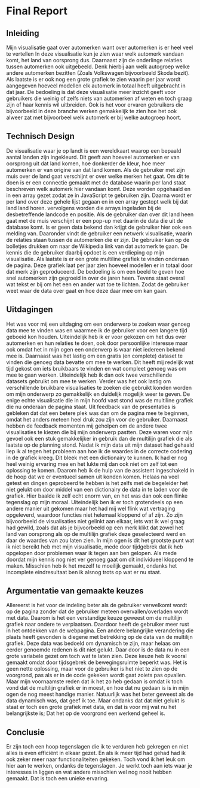 # Final Report

## Inleiding

Mijn visualisatie gaat over automerken want over automerken is er heel veel te vertellen
In deze visualisatie kun je zien waar welk automerk vandaan komt, het land van oorsprong dus.
Daarnaast zijn de onderlinge relaties tussen automerken ook uitgebeeld. Denk hierbij aan welk
autogroep welke andere automerken bezitten (Zoals Volkswagen bijvoorbeeld Skoda bezit). Als laatste
is er ook nog een grote grafiek te zien waarin per jaar wordt aangegeven hoeveel modellen elk automerk
in totaal heeft uitgebracht in dat jaar. De bedoeling is dat deze visualisatie meer inzicht geeft voor gebruikers
die weinig of zelfs niets van automerken af weten en toch graag zijn of haar kennis wil uitbreiden.
Ook is het voor ervaren gebruikers die bijvoorbeeld in deze branche werken gemakkelijk te zien hoe het ook alweer zat
met bijvoorbeel welk automerk er bij welke autogroep hoort.


## Technisch Design

De visualisatie waar je op landt is een wereldkaart waarop een bepaald aantal landen zijn ingekleurd.
Dit geeft aan hoeveel automerken er van oorsprong uit dat land komen, hoe donkerder de kleur, hoe meer automerken
er van origine van dat land komen. Als de gebruiker met zijn muis over de land gaat verschijnt er over welke merken
het gaat. Om dit te doen is er een connectie gemaakt met de database waarin per land staat beschreven welk automerk hier vandaan komt.
Deze worden opgehaald en in een array gezet zodat ze in JavaScript te gebruiken zijn. Daarna wordt er per land over deze gehele lijst gegaan
en in een array gestopt welk bij dat land land horen. vervolgens worden die arrays ingeladen bij de desbetreffende landcode en positie.
Als de gebruiker dan over dit land heen gaat met de muis verschijnt er een pop-up met daarin de data die uit de database komt. Is er geen
data bekend dan krijgt de gebruiker hier ook een melding van. Daaronder vindt de gebruiker een netwerk visualisatie, waarin de relaties staan tussen
de automerken die er zijn. De gebruiker kan op de bolletjes drukken om naar de Wikipedia link van dat automerk te gaan. De kennis die de gebruiker daarbij
opdoet is een verdieping op mijn visualisatie. Als laatste is er een grote multiline grafiek te vinden onderaan de pagina. Deze grafiek laat per jaar zien
hoeveel modellen er in totaal door dat merk zijn geproduceerd. De bedoeling is om een beeld te geven hoe snel automerken zijn gegroeid in over de jaren heen.
Tevens staat overal wat tekst er bij om het een en ander wat toe te lichten. Zodat de gebruiker weet waar de data over gaat en hoe deze daar mee om kan gaan.


## Uitdagingen

Het was voor mij een uitdaging om een onderwerp te zoeken waar genoeg data mee te vinden was en waarmee ik de gebruiker voor een langere tijd geboeid kon houden.
Uiteindelijk heb ik er voor gekozen om het dus over automerken en hun relaties te doen, ook door persoonlijke interesse maar ook omdat het in mijn ogen een onderwerp
is waar niet iedereen bekend mee is. Daarnaast was het lastig om een gratis (en complete) dataset te vinden die genoeg data bevatte om mee te werken. Dit heeft mij redelijk wat tijd gekost om iets bruikbaars te vinden en wat compleet genoeg was om mee te gaan werken. Uiteindelijk heb ik dan ook twee verschillende datasets gebruikt om mee te werken. Verder was het ook lastig om verschillende bruikbare visualisaties te zoeken die gebruikt konden worden om mijn onderwerp zo gemakkelijk en duidelijk mogelijk weer te geven. De enige echte visualisatie die in mijn hoofd vast stond was de multiline grafiek die nu onderaan de pagina staat. Uit feedback van de presentaties is gebleken dat dat een betere plek was dan om de pagina mee te beginnen, omdat het anders meteen heel druk zou zijn voor de gebruiker. Daarnaast hebben de feedback momenten mij geholpen om de andere twee visualisaties te kiezen die bij mijn onderwerp pastten. Deze waren voor mijn gevoel ook een stuk gemakkelijker in gebruik dan de multilijn grafiek die als laatste op de planning stond. Nadat ik mijn data uit mijn dataset had gehaald liep ik al tegen het probleem aan hoe ik de waardes in de correcte codering in de grafiek kreeg. Dit bleek met een dictionairy te kunnen. Ik had er nog heel weinig ervaring mee en het lukte mij dan ook niet om zelf tot een oplossing te komen. Daarom heb ik de hulp van de assistent ingeschakeld in de hoop dat we er eventueel samen 
uit konden komen. Helaas na veel getest en dingen geprobeerd te hebben is het zelfs met de begeleider het niet gelukt om door middel van een dictionairy de data in te laden voor de grafiek. Hier baalde ik zelf echt enorm van, en het was dan ook een flinke tegenslag op mijn moraal. Uiteindelijk ben ik er toch grotendeels op een andere manier uit gekomen maar het had mij wel flink wat vertraging opgeleverd, waardoor functies niet helemaal kloppend of af zijn. Zo zijn bijvoorbeeld de visualisaties niet gelinkt aan elkaar, iets wat ik wel graag had gewild, zoals dat als je bijvoorbeeld op een merk klikt dat zowel het land van oorsprong als op de multilijn grafiek deze geselecteerd werd en daar de waardes van zou laten zien. In mijn ogen is dit het grootste punt wat ik niet bereikt heb met mijn visualisatie, mede door tijdgebrek dat ik heb opgelopen door problemen waar ik tegen aan ben gelopen. Als mede doordat mijn kennis nog niet ver genoeg gaat om dit individueel kloppend te maken. Misschien heb ik het mezelf te moeilijk gemaakt, ondanks het incomplete eindresultaat ben ik alsnog trots op wat er nu staat.

## Argumentatie van gemaakte keuzes

Allereerst is het voor de indeling beter als de gebruiker verwelkomt wordt op de pagina zonder dat de gebruiker meteen overvallen/overladen wordt met data. Daarom is het een verstandige keuze geweest om de multilijn grafiek naar ondere te verplaatsen. Daardoor heeft de gebruiker meer rust in het ontdekken van de webpagina. Een andere belangrijke verandering die plaats heeft gevonden is diegene met betrekking op de data van de multilijn grafiek. Deze data was bedoeld om dynamisch te zijn, maar helaas om eerder genoemde redenen is dit niet gelukt. Daar door is de data nu in een grote variabele gezet om toch wat te laten zien. Deze keuze heb ik vooral gemaakt omdat door tijdsgebrek de bewegingsruimte beperkt was. Het is geen nette oplossing, maar voor de gebruiker is het niet te zien op de voorgrond, pas als er in de code gekeken wordt gaat zoiets pas opvallen. Maar mijn voornaamste reden dat ik het zo heb gedaan is omdat ik toch vond dat de multilijn grafiek er in moest, en hoe dat nu gedaan is is in mijn ogen de nog meest handige manier.
Natuurlijk was het beter geweest  als de data dynamisch was, dat geef ik toe. Maar ondanks dat dat niet gelukt is staat er toch een grote grafiek met data, en dat is voor mij wat nu het belangrijkste is; Dat het op de voorgrond een werkend geheel is.

## Conclusie

Er zijn toch een hoop tegenslagen die ik te verduren heb gekregen en niet alles is even efficiënt in elkaar gezet. En als ik meer tijd had gehad had ik ook zeker meer naar functionaliteiten gekeken. Toch vond ik het leuk om hier aan te werken, ondanks de tegenslagen. Je werkt toch aan iets waar je interesses in liggen en wat andere misschien wel nog nooit hebben gemaakt. Dat is toch een unieke ervaring.

